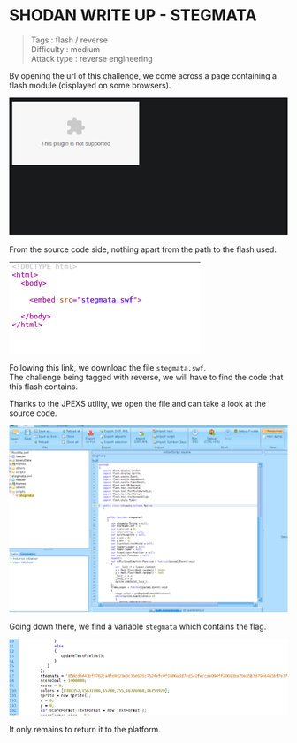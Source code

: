 # SHODAN WRITE UP - STEGMATA

> Tags : flash / reverse  
> Difficulty : medium  
> Attack type : reverse engineering  

By opening the url of this challenge, we come across a page containing a flash module (displayed on some browsers).    

![stegmata-site](/images/stegmata-site.png)

From the source code side, nothing apart from the path to the flash used.   

![stegmata-source](/images/stegmata-source.png)

Following this link, we download the file `stegmata.swf`.  
The challenge being tagged with reverse, we will have to find the code that this flash contains.    

Thanks to the JPEXS utility, we open the file and can take a look at the source code.    

![stegmata-jpexs](/images/stegmata-jpexs.png)

Going down there, we find a variable `stegmata` which contains the flag.  

![stegmata-flag](/images/stegmata-flag.png)

It only remains to return it to the platform.  
